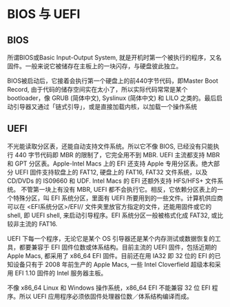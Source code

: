 # BIOS 与 UEFI

## BIOS
所谓BIOS或Basic Input-Output System, 就是开机时第一个被执行的程序，又名固件。一般来说它被储存在主板上的一块闪存，与硬盘彼此独立。

BIOS被启动后，它接着会执行第一个硬盘上的前440字节代码，即Master Boot Record, 由于代码的储存空间实在太小了，所以实际代码常常是某个bootloader，像 GRUB (简体中文), Syslinux (简体中文) 和 LILO 之类的。最后启动引导器又通过「链式引导」，或是直接加载内核，以加载一个操作系统

## UEFI
 不光能读取分区表，还能自动支持文件系统。所以它不像 BIOS, 已经没有只能执行 440 字节代码即 MBR 的限制了，它完全用不到 MBR.
UEFI 主流都支持 MBR 和 GPT 分区表。Apple-Intel Macs 上的 EFI 还支持 Apple 专用分区表。绝大部分 UEFI 固件支持软盘上的 FAT12, 硬盘上的 FAT16, FAT32 文件系统，以及 CD/DVDs 的 IS09660 和 UDF. Intel Macs 的 EFI 还额外支持 HFS/HFS+ 文件系统。
不管第一块上有没有 MBR, UEFI 都不会执行它。相反，它依赖分区表上的一个特殊分区，叫 EFI 系统分区，里面有 UEFI 所要用到的一些文件。计算机供应商可以在 <EFI系统分区>/EFI/<VENDOR NAME>/ 文件夹里放官方指定的文件，还能用固件或它的 shell, 即 UEFI shell, 来启动引导程序。EFI 系统分区一般被格式化成 FAT32, 或比较非主流的 FAT16.

UEFI 下每一个程序，无论它是某个 OS 引导器还是某个内存测试或数据恢复的工具，都要兼容于 EFI 固件位数或体系结构。目前主流的 UEFI 固件，包括近期的 Apple Macs, 都采用了 x86_64 EFI 固件。目前还在用 IA32 即 32 位的 EFI 的已知设备只有于 2008 年前生产的 Apple Macs, 一些 Intel Cloverfield 超级本和采用 EFI 1.10 固件的 Intel 服务器主板。 

不像 x86_64 Linux 和 Windows 操作系统，x86_64 EFI 不能兼容 32 位 EFI 程序。所以 UEFI 应用程序必须依固件处理器位数／体系结构编译而成。 



